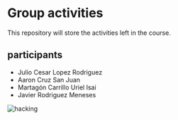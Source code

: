 # Group activities

This repository will store the activities left in the course.

## participants

- Julio Cesar Lopez Rodriguez
- Aaron Cruz San Juan
- Martagón Carrillo Uriel Isai
- Javier Rodriguez Meneses

![hacking](https://media.giphy.com/media/v1.Y2lkPTc5MGI3NjExcWVlZjh5ZXd1NDZrNzc3dzZyNGUwMm0yZ3ZieG1oa3Yxa21zY2dwYiZlcD12MV9naWZzX3NlYXJjaCZjdD1n/YQitE4YNQNahy/giphy.gif)

